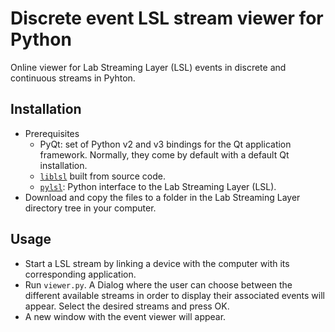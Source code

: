 # Discrete event LSL stream viewer for Python
Online viewer for Lab Streaming Layer (LSL) events in discrete and continuous streams in Pyhton.
## Installation
* Prerequisites
  * PyQt: set of Python v2 and v3 bindings for the Qt application framework. Normally, they come by default with a default Qt installation.
  * [`liblsl`](https://github.com/sccn/labstreaminglayer/wiki/INSTALL) built from source code.
  * [`pylsl`](https://labstreaminglayer.readthedocs.io/dev/app_dev.html#python-apps): Python interface to the Lab Streaming Layer (LSL).
* Download and copy the files to a folder in the Lab Streaming Layer directory tree in your computer.

## Usage
* Start a LSL stream by linking a device with the computer with its corresponding application. 
* Run `viewer.py`. A Dialog where the user can choose between the different available streams in order to display their associated events will appear. Select the desired streams and press OK.
* A new window with the event viewer will appear.

###### 
